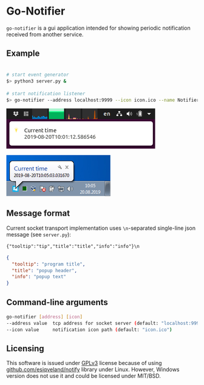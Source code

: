 Go-Notifier
===========

`go-notifier` is a gui application intended for showing periodic notification received from another service.

Example
-------

```bash

# start event generator
$> python3 server.py &

# start notification listener
$> go-notifier --address localhost:9999 --icon icon.ico --name Notifier
```

![Ubuntu screenshot](screenshot-ubuntu.png)

![Windows 7 screenshot](screenshot-windows7.png)

Message format
--------------

Current socket transport implementation uses `\n`-separated single-line json message (see `server.py`):
```
{"tooltip":"tip","title":"title","info":"info"}\n
```

```json
{
  "tooltip": "program title",
  "title": "popup header",
  "info": "popup text"
}
```

Command-line arguments
----------------------

```sh
go-notifier [address] [icon]
--address value  tcp address for socket server (default: "localhost:9998")
--icon value     notification icon path (default: "icon.ico")

```

Licensing
---------

This software is issued under [GPLv3](LICENSE) license because of using [github.com/esiqveland/notify](github.com/esiqveland/notify) library under Linux. However, Windows version does not use it and could be licensed under MIT/BSD.
